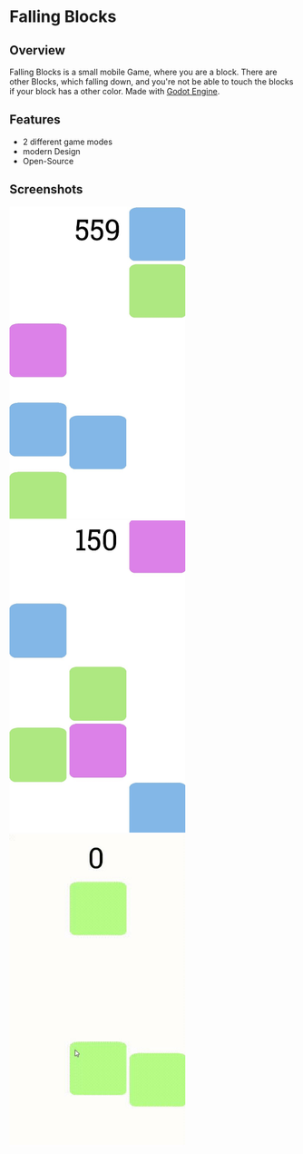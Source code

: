 # Falling Blocks

## Overview
Falling Blocks is a small mobile Game, where you are a block. There are other Blocks, which falling down, and you're not be able to touch the blocks if your block has a other color. Made with <a href="https://github.com/godotengine/godot">Godot Engine</a>. 

## Features
- 2 different game modes
- modern Design
- Open-Source

## Screenshots
<img src="https://github.com/Sajeg/falling-blocks/blob/main/screenshots/screen_1.jpg" title="screenshots_1" alt="Screenshot 1" height="550px" width="310px"><img src="https://github.com/Sajeg/falling-blocks/blob/main/screenshots/screen_2.jpg" title="screenshots_2" alt="Screenshot 2" height="550px" width="310px"><img src="https://github.com/Sajeg/falling-blocks/blob/main/screenshots/death_mode.gif" title="death_mode" alt="death_mode" height="550px" width="310px">
